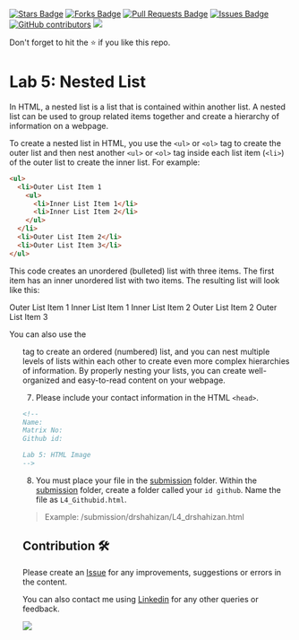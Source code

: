 <a href="https://github.com/drshahizan/learn-php/stargazers"><img src="https://img.shields.io/github/stars/drshahizan/learn-php" alt="Stars Badge"/></a>
<a href="https://github.com/drshahizan/learn-php/network/members"><img src="https://img.shields.io/github/forks/drshahizan/learn-php" alt="Forks Badge"/></a>
<a href="https://github.com/drshahizan/learn-php/pulls"><img src="https://img.shields.io/github/issues-pr/drshahizan/learn-php" alt="Pull Requests Badge"/></a>
<a href="https://github.com/drshahizan/learn-php/issues"><img src="https://img.shields.io/github/issues/drshahizan/learn-php" alt="Issues Badge"/></a>
<a href="https://github.com/drshahizan/learn-php/graphs/contributors"><img alt="GitHub contributors" src="https://img.shields.io/github/contributors/drshahizan/learn-php?color=2b9348"></a>
![](https://visitor-badge.glitch.me/badge?page_id=drshahizan/learn-php)

Don't forget to hit the :star: if you like this repo.

# Lab 5: Nested List

In HTML, a nested list is a list that is contained within another list. A nested list can be used to group related items together and create a hierarchy of information on a webpage.

To create a nested list in HTML, you use the `<ul>` or `<ol>` tag to create the outer list and then nest another `<ul>` or `<ol>` tag inside each list item (`<li>`) of the outer list to create the inner list. For example:

```html
<ul>
  <li>Outer List Item 1
    <ul>
      <li>Inner List Item 1</li>
      <li>Inner List Item 2</li>
    </ul>
  </li>
  <li>Outer List Item 2</li>
  <li>Outer List Item 3</li>
</ul>
```
  
This code creates an unordered (bulleted) list with three items. The first item has an inner unordered list with two items. The resulting list will look like this:

Outer List Item 1
Inner List Item 1
Inner List Item 2
Outer List Item 2
Outer List Item 3

  You can also use the <ol> tag to create an ordered (numbered) list, and you can nest multiple levels of lists within each other to create even more complex hierarchies of information. By properly nesting your lists, you can create well-organized and easy-to-read content on your webpage.

7. Please include your contact information in the HTML `<head>`.

```html
<!--
Name:
Matrix No:
Github id:

Lab 5: HTML Image
-->
```
8. You must place your file in the [submission](./submission) folder. Within the [submission](./submission) folder, create a folder called your `id github`. Name the file as `L4_Githubid.html`.
  > Example: 
  > /submission/drshahizan/L4_drshahizan.html


## Contribution 🛠️
Please create an [Issue](https://github.com/drshahizan/learn-php/issues) for any improvements, suggestions or errors in the content.

You can also contact me using [Linkedin](https://www.linkedin.com/in/drshahizan/) for any other queries or feedback.

![](https://visitor-badge.glitch.me/badge?page_id=drshahizan)
